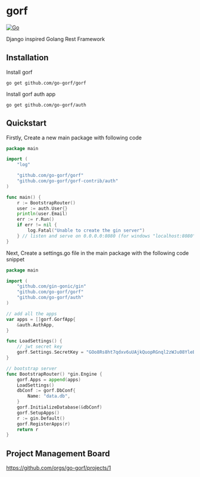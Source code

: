 # gorf
[![Go](https://github.com/go-gorf/gorf/actions/workflows/go.yml/badge.svg)](https://github.com/go-gorf/gorf/actions/workflows/go.yml)

Django inspired Golang Rest Framework

## Installation

Install gorf
```shell
go get github.com/go-gorf/gorf
```
Install gorf auth app
```shell
go get github.com/go-gorf/auth
```

## Quickstart

Firstly, Create a new main package with following code

``` go
package main

import (
	"log"

	"github.com/go-gorf/gorf"
	"github.com/go-gorf/gorf-contrib/auth"
)

func main() {
	r := BootstrapRouter()
	user := auth.User{}
	println(user.Email)
	err := r.Run()
	if err != nil {
		log.Fatal("Unable to create the gin server")
	} // listen and serve on 0.0.0.0:8080 (for windows "localhost:8080")
}

```

Next, Create a settings.go file in the main package with the following code snippet

``` go
package main

import (
	"github.com/gin-gonic/gin"
	"github.com/go-gorf/gorf"
	"github.com/go-gorf/auth"
)

// add all the apps
var apps = []gorf.GorfApp{
	&auth.AuthApp,
}

func LoadSettings() {
	// jwt secret key
	gorf.Settings.SecretKey = "GOo8Rs8ht7qdxv6uUAjkQuopRGnql2zWJu08YleBx6pEv0cQ09a"
}

// bootstrap server
func BootstrapRouter() *gin.Engine {
	gorf.Apps = append(apps)
	LoadSettings()
	dbConf := gorf.DbConf{
		Name: "data.db",
	}
	gorf.InitializeDatabase(&dbConf)
	gorf.SetupApps()
	r := gin.Default()
	gorf.RegisterApps(r)
	return r
}
```

## Project Management Board

https://github.com/orgs/go-gorf/projects/1
